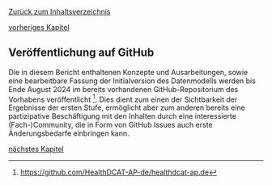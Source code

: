 [Zurück zum Inhaltsverzeichnis](https://healthdcat-ap-de.github.io/healthdcat-ap.de/report_stage_1.html)

[vorheriges Kapitel](https://healthdcat-ap-de.github.io/healthdcat-ap.de/report_stage_1/8_Zusammenfassung_und_weiteres_Vorgehen/8.7_MVP-Bereitstellungskonzept_und_Softwarelizenz.html)
## Veröffentlichung auf GitHub
Die in diesem Bericht enthaltenen Konzepte und Ausarbeitungen, sowie eine bearbeitbare Fassung der Initialversion des Datenmodells werden bis Ende August 2024 im bereits vorhandenen GitHub-Repositorium des Vorhabens veröffentlicht [^87]. Dies dient zum einen der Sichtbarkeit der Ergebnisse der ersten Stufe, ermöglicht aber zum anderen bereits eine partizipative Beschäftigung mit den Inhalten durch eine interessierte (Fach-)Community, die in Form von GitHub Issues auch erste Änderungsbedarfe einbringen kann.

[nächstes Kapitel](https://healthdcat-ap-de.github.io/healthdcat-ap.de/report_stage_1/8_Zusammenfassung_und_weiteres_Vorgehen/8.8_Naechste_Schritte/8.8.2_Relevante_Konferenzen.html)

[^87]:https://github.com/HealthDCAT-AP-de/healthdcat-ap.de 